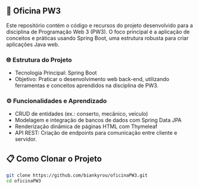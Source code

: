 ## 🚗 Oficina PW3
Este repositório contém o código e recursos do projeto desenvolvido para a disciplina de Programação Web 3 (PW3). O foco principal é a aplicação de conceitos e práticas usando Spring Boot, uma estrutura robusta para criar aplicações Java web.

### 🌐 Estrutura do Projeto
- Tecnologia Principal: Spring Boot
- Objetivo: Praticar o desenvolvimento web back-end, utilizando ferramentas e conceitos aprendidos na disciplina de PW3.

### ⚙️ Funcionalidades e Aprendizado
- CRUD de entidades (ex.: conserto, mecânico, veículo)
- Modelagem e integração de bancos de dados com Spring Data JPA
- Renderização dinâmica de páginas HTML com Thymeleaf
- API REST: Criação de endpoints para comunicação entre cliente e servidor.

## 📋 Como Clonar o Projeto
```bash
git clone https://github.com/biankyrou/oficinaPW3.git
cd oficinaPW3
